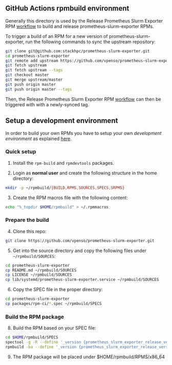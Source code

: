 ## GitHub Actions rpmbuild environment

Generally this directory is used by the Release Prometheus Slurm Exporter RPM [workflow](https://github.com/stackhpc/prometheus-slurm-exporter/actions/workflows/build-and-release-rpm.yaml) to
build and release prometheus-slurm-exporter RPMs.

To trigger a build of an RPM for a new version of prometheus-slurm-exporter, run the following commands to sync the upstream repository:

```bash
git clone git@github.com:stackhpc/prometheus-slurm-exporter.git
cd prometheus-slurm-exporter
git remote add upstream https://github.com/vpenso/prometheus-slurm-exporter
git fetch upstream
git fetch upstream --tags
git checkout master
git merge upstream/master
git push origin master
git push origin master --tags
```

Then, the Release Prometheus Slurm Exporter RPM [workflow](https://github.com/stackhpc/prometheus-slurm-exporter/actions/workflows/build-and-release-rpm.yaml) can then be triggered with
with a newly-synced tag.


## Setup a development environment

In order to build your own RPMs you have to setup your own _development environment_ as explained [here](https://wiki.centos.org/HowTos/SetupRpmBuildEnvironment).

### Quick setup

1. Install the ``rpm-build`` and ``rpmdevtools`` packages.

2. Login as **normal user** and create the following structure in the home directory:
```bash
mkdir -p ~/rpmbuild/{BUILD,RPMS,SOURCES,SPECS,SRPMS}
```
3. Create the RPM macros file with the following content:
```bash
echo "%_topdir $HOME/rpmbuild" > ~/.rpmmacros
```

### Prepare the build
 
4. Clone this repo:
```bash
git clone https://github.com/vpenso/prometheus-slurm-exporter.git
```
5. Get into the source directory and copy the following files under ``~/rpmbuild/SOURCES``:
```bash
cd prometheus-slurm-exporter
cp README.md ~/rpmbuild/SOURCES
cp LICENSE ~/rpmbuild/SOURCES
cp lib/systemd/prometheus-slurm-exporter.service ~/rpmbuild/SOURCES
```
6. Copy the SPEC file in the proper directory:
```bash
cd prometheus-slurm-exporter
cp packages/rpm-ci/*.spec ~/rpmbuild/SPECS
```

### Build the RPM package

8. Build the RPM based on your SPEC file:
```bash
cd $HOME/rpmbuild/SPECS
spectool -g -R --define '_version {prometheus_slurm_exporter_release_version}' prometheus-slurm-exporter.spec
rpmbuild -ba --define '_version {prometheus_slurm_exporter_release_version}' prometheus-slurm-exporter.spec
```
9. The RPM package will be placed under $HOME/rpmbuild/RPMS/x86_64

